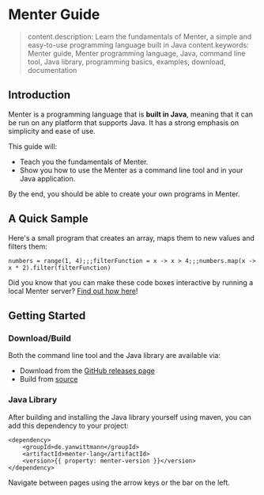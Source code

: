 # Menter Guide

> content.description: Learn the fundamentals of Menter, a simple and easy-to-use programming language built in Java
> content.keywords: Menter guide, Menter programming language, Java, command line tool, Java library, programming basics, examples, download, documentation

## Introduction

Menter is a programming language that is **built in Java**, meaning that it can be run on any platform that supports
Java. It has a strong emphasis on simplicity and ease of use.

This guide will:

- Teach you the fundamentals of Menter.
- Show you how to use the Menter as a command line tool and in your Java application.

By the end, you should be able to create your own programs in Menter.

## A Quick Sample

Here's a small program that creates an array, maps them to new values and filters them:

```result=[1, 2, 3, 4];;;(x) -> { x > 4 };;;[6, 8]
numbers = range(1, 4);;;filterFunction = x -> x > 4;;;numbers.map(x -> x * 2).filter(filterFunction)
```

Did you know that you can make these code boxes interactive by running a local Menter server?
[Find out how here](execute_code.html)!

## Getting Started

### Download/Build

Both the command line tool and the Java library are available via:

- Download from the [GitHub releases page](https://github.com/YanWittmann/menter-lang/releases)
- Build from [source](https://github.com/YanWittmann/menter-lang)

### Java Library

After building and installing the Java library yourself using maven, you can add this dependency to your project:

```static---lang=xml
<dependency>
    <groupId>de.yanwittmann</groupId>
    <artifactId>menter-lang</artifactId>
    <version>{{ property: menter-version }}</version>
</dependency>
```

Navigate between pages using the arrow keys or the bar on the left.
